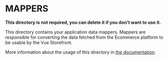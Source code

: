# MAPPERS

**This directory is not required, you can delete it if you don't want to use it.**

This directory contains your application data mappers.
Mappers are responsible for converting the data fetched from the Ecommerce platform to be usable by the Vue Storefront.

More information about the usage of this directory in [the documentation](https://docs.vuestorefront.io/v2/vendure/theme/mappers).
